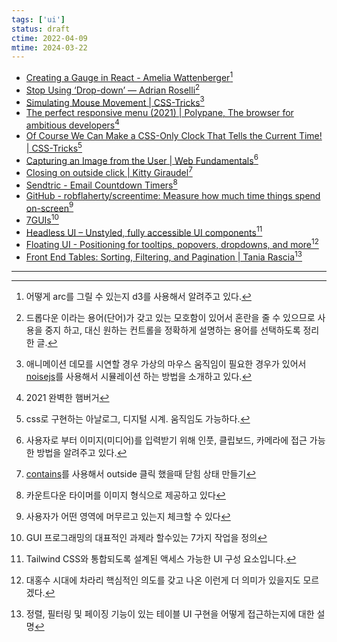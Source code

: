 ```yaml
---
tags: ['ui']
status: draft
ctime: 2022-04-09
mtime: 2024-03-22
---
```


- [Creating a Gauge in React - Amelia Wattenberger](https://wattenberger.com/blog/gauge)[^18-1]
- [Stop Using ‘Drop-down’ — Adrian Roselli](https://adrianroselli.com/2020/03/stop-using-drop-down.html)[^18-2]
- [Simulating Mouse Movement | CSS-Tricks](https://css-tricks.com/simulating-mouse-movement/)[^18-3]
- [The perfect responsive menu (2021) | Polypane, The browser for ambitious developers](https://polypane.app/blog/the-perfect-responsive-menu/)[^18-4]
- [Of Course We Can Make a CSS-Only Clock That Tells the Current Time! | CSS-Tricks](https://css-tricks.com/of-course-we-can-make-a-css-only-clock-that-tells-the-current-time/)[^18-5]
- [Capturing an Image from the User  |  Web Fundamentals](https://developers.google.com/web/fundamentals/media/capturing-images/?hl=ko)[^18-6]
- [Closing on outside click | Kitty Giraudel](https://kittygiraudel.com/2021/03/18/close-on-outside-click/)[^18-7]
- [Sendtric - Email Countdown Timers](https://www.sendtric.com/)[^18-8]
- [GitHub - robflaherty/screentime: Measure how much time things spend on-screen](https://github.com/robflaherty/screentime)[^18-9]
- [7GUIs](https://eugenkiss.github.io/7guis/tasks)[^18-10]
- [Headless UI – Unstyled, fully accessible UI components](https://headlessui.dev/)[^18-11]
- [Floating UI - Positioning for tooltips, popovers, dropdowns, and more](https://floating-ui.com/)[^18-12]
- [Front End Tables: Sorting, Filtering, and Pagination | Tania Rascia](https://www.taniarascia.com/front-end-tables-sort-filter-paginate/)[^18-13]

---

[^18-1]: 어떻게 arc를 그릴 수 있는지 d3를 사용해서 알려주고 있다.
[^18-2]: 드롭다운 이라는 용어(단어)가 갖고 있는 모호함이 있어서 혼란을 줄 수 있으므로 사용을 중지 하고, 대신 원하는 컨트롤을 정확하게 설명하는 용어를 선택하도록 정리한 글.
[^18-3]: 애니메이션 데모를 시연할 경우 가상의 마우스 움직임이 필요한 경우가 있어서 [noisejs](https://github.com/josephg/noisejs)를 사용해서 시뮬레이션 하는 방법을 소개하고 있다.
[^18-4]: 2021 완벽한 햄버거
[^18-5]: css로 구현하는 아날로그, 디지털 시계. 움직임도 가능하다.
[^18-6]: 사용자로 부터 이미지(미디어)를 입력받기 위해 인풋, 클립보드, 카메라에 접근 가능한 방법을 알려주고 있다.
[^18-7]: [contains](https://developer.mozilla.org/ko/docs/Web/API/Node/contains)를 사용해서 outside 클릭 했을때 닫힘 상태 만들기
[^18-8]: 카운트다운 타이머를 이미지 형식으로 제공하고 있다
[^18-9]: 사용자가 어떤 영역에 머무르고 있는지 체크할 수 있다
[^18-10]: GUI 프로그래밍의 대표적인 과제라 할수있는 7가지 작업을 정의
[^18-11]: Tailwind CSS와 통합되도록 설계된 액세스 가능한 UI 구성 요소입니다.
[^18-12]: 대홍수 시대에 차라리 핵심적인 의도를 갖고 나온 이런게 더 의미가 있을지도 모르겠다.
[^18-13]: 정렬, 필터링 및 페이징 기능이 있는 테이블 UI 구현을 어떻게 접근하는지에 대한 설명
